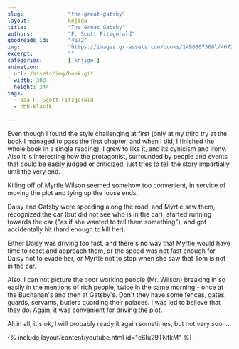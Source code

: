 ```yaml
---
slug:              "the-great-gatsby"
layout:            knjiga
title:             "The Great Gatsby"
authors:           "F. Scott Fitzgerald"
goodreads_id:      "4672"
img:               "https://images.gr-assets.com/books/1490607368l/4672.jpg"
excerpt:           ""
categories:        ['knjige']
animation:
  url: /assets/img/book.gif
  width: 300
  height: 244
tags:
  - aaa-F.-Scott-Fitzgerald
  - bbb-klasik
  
---
```


Even though I found the style challenging at first (only at my third try at the book I managed to pass the first chapter, 
and when I did, I finished the whole book in a single reading), I grew to like it, and its cynicism and irony. Also it 
is interesting how the protagonist, surrounded by people and events that could be easily judged or criticized, just tries 
to tell the story impartially until the very end.

Killing off of Myrtle Wilson seemed somehow too convenient, in service of moving the plot and tying up the loose ends. 

Daisy and Gatsby were speeding along the road, and Myrtle saw them, recognized the car (but did not see who is in the 
car), started running towards the car ("as if she wanted to tell them something"), and got accidentally hit (hard enough 
to kill her).

Either Daisy was driving too fast, and there's no way that Myrtle would have time to react and approach them, or the 
speed was not fast enough for Daisy not to evade her, or Myrtle not to stop when she saw that Tom is not in the car.

Also, I can not picture the poor working people (Mr. Wilson) breaking in so easily in the mentions of rich people, twice 
in the same morning - once at the Buchanan's and then at Gatsby's. Don't they have some fences, gates, guards, servants, 
butlers guarding their palaces. I was led to believe that they do. Again, it was convenient for driving the plot.

All in all, it's ok, I will probably ready it again sometimes, but not very soon...

{% include layout/content/youtube.html id="e6Iu29TNfkM" %}